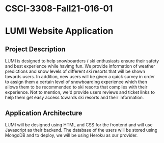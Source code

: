 # CSCI-3308-Fall21-016-01
# LUMI Website Application

## Project Description
LUMI is designed to help snowboarders / ski enthusiasts ensure their safety and best experience while havimg fun. We provide information of weather predictions and snow levels of different ski resorts that will be shown towards users. In addition, new users will be given a quick survey in order to assign them a certain level of snowboarding experience which then allows them to be recommended to ski resorts that complies with their experience. Not to mention, we'd provide users reviews and ticket links to help them get easy access towards ski resorts and their information.

## Application Architecture
LUMI will be designed using HTML and CSS for the frontend and will use Javascript as their backend. The database of the users will be stored using MongoDB and to deploy, we will be using Heroku as our provider.

